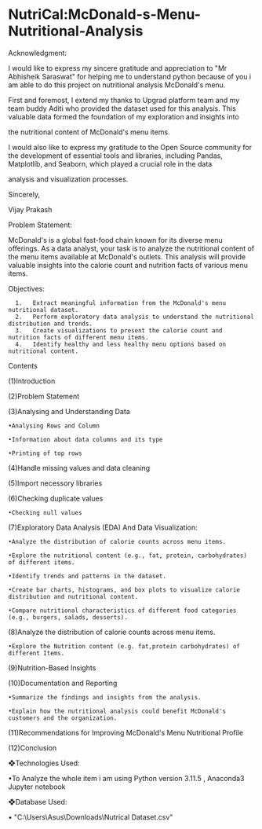# NutriCal:McDonald-s-Menu-Nutritional-Analysis

Acknowledgment:

I would like to express my sincere gratitude and appreciation to "Mr Abhisheik Saraswat" for helping me to understand python because of you i am able to do this project on nutritional analysis  McDonald's menu.

First and foremost, I extend my thanks to Upgrad platform team and my team buddy Aditi who provided the dataset used for this analysis. This valuable data formed the foundation of my exploration and insights into

the nutritional content of McDonald's menu items.

I would also like to express my gratitude to the Open Source community for the development of essential tools and libraries, including Pandas, Matplotlib, and Seaborn, which played a crucial role in the data

analysis and visualization processes.

Sincerely,

Vijay Prakash



Problem Statement:

McDonald's is a global fast-food chain known for its diverse menu offerings. As a data analyst, your task is to analyze the nutritional content of the menu items available at McDonald's outlets. This analysis
will provide valuable insights into the calorie count and nutrition facts of various menu items.


Objectives:

      1.   Extract meaningful information from the McDonald's menu nutritional dataset.
      2.   Perform exploratory data analysis to understand the nutritional distribution and trends.
      3.   Create visualizations to present the calorie count and nutrition facts of different menu items.
      4.   Identify healthy and less healthy menu options based on nutritional content.


Contents

(1)Introduction

(2)Problem Statement

(3)Analysing and Understanding Data

    •Analysing Rows and Column

    •Information about data columns and its type

    •Printing of top rows
    
(4)Handle missing values and data cleaning

(5)Import necessory libraries

(6)Checking duplicate values

    •Checking null values
    
(7)Exploratory Data Analysis (EDA) And Data Visualization:

    •Analyze the distribution of calorie counts across menu items.

    •Explore the nutritional content (e.g., fat, protein, carbohydrates) of different items.

    •Identify trends and patterns in the dataset.

    •Create bar charts, histograms, and box plots to visualize calorie distribution and nutritional content.

    •Compare nutritional characteristics of different food categories (e.g., burgers, salads, desserts).
    
(8)Analyze the distribution of calorie counts across menu items.

    •Explore the Nutrition content (e.g. fat,protein carbohydrates) of different Items.
    
(9)Nutrition-Based Insights

(10)Documentation and Reporting

    •Summarize the findings and insights from the analysis.

    •Explain how the nutritional analysis could benefit McDonald's customers and the organization.
    
(11)Recommendations for Improving McDonald's Menu Nutritional Profile

(12)Conclusion

❖Technologies Used:

   •To Analyze the whole item i am using Python version 3.11.5 , Anaconda3 Jupyter notebook

❖Database Used:

   • "C:\Users\Asus\Downloads\Nutrical Dataset.csv"
